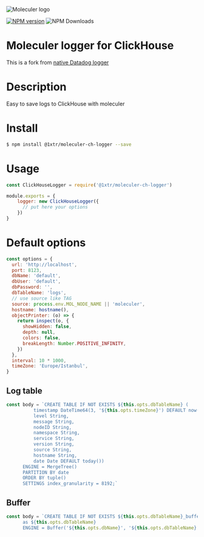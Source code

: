 ![Moleculer logo](http://moleculer.services/images/banner.png)

[![NPM version](https://img.shields.io/npm/v/@1xtr/moleculer-ch-logger.svg)](https://www.npmjs.com/package/@1xtr/moleculer-ch-logger) ![NPM Downloads](https://img.shields.io/npm/dw/@1xtr/moleculer-ch-logger) 

# Moleculer logger for ClickHouse

This is a fork from [native Datadog logger](https://github.com/moleculerjs/moleculer/blob/e62016ea16c5c4e303738a66e3a7429237ea9042/src/loggers/datadog.js) 

#   Description

Easy to save logs to ClickHouse with moleculer

# Install

```bash
$ npm install @1xtr/moleculer-ch-logger --save
```

# Usage

```js
const ClickHouseLogger = require('@1xtr/moleculer-ch-logger')

module.exports = {
    logger: new ClickHouseLogger({
      // put here your options
    })
}
```
# Default options

```js
const options = {
  url: 'http://localhost',
  port: 8123,
  dbName: 'default',
  dbUser: 'default',
  dbPassword: '',
  dbTableName: 'logs',
  // use source like TAG
  source: process.env.MOL_NODE_NAME || 'moleculer',
  hostname: hostname(),
  objectPrinter: (o) => {
    return inspect(o, {
      showHidden: false,
      depth: null,
      colors: false,
      breakLength: Number.POSITIVE_INFINITY,
    })
  },
  interval: 10 * 1000,
  timeZone: 'Europe/Istanbul',
}
```
## Log table

```js
const body = `CREATE TABLE IF NOT EXISTS ${this.opts.dbTableName} (
          timestamp DateTime64(3, '${this.opts.timeZone}') DEFAULT now(),
          level String,
          message String,
          nodeID String,
          namespace String,
          service String,
          version String,
          source String,
          hostname String,
          date Date DEFAULT today())
      ENGINE = MergeTree()
      PARTITION BY date
      ORDER BY tuple()
      SETTINGS index_granularity = 8192;`
```

## Buffer

```js
const body = `CREATE TABLE IF NOT EXISTS ${this.opts.dbTableName}_buffer
      as ${this.opts.dbTableName}
      ENGINE = Buffer('${this.opts.dbName}', '${this.opts.dbTableName}', 16, 10, 100, 1000, 10000, 10000, 100000);`
```
